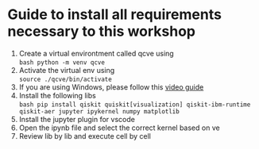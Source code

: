 # Guide to install all requirements necessary to this workshop

1. Create a virtual environtment called qcve using <br>
    ``bash python -m venv qcve``
2. Activate the virtual env using <br>
    ``source ./qcve/bin/activate``
3.  If you are using Windows, please follow this [video guide](https://www.youtube.com/watch?v=qwQX-S42rys)
4. Install the following libs <br>
    ```bash pip install qiskit quiskit[visualization] qiskit-ibm-runtime qiskit-aer jupyter ipykernel numpy matplotlib   ```
5. Install the jupyter plugin for vscode
6. Open the ipynb file and select the correct kernel based on ve
7. Review lib by lib and execute cell by cell 
